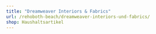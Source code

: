 ```yaml
---
title: "Dreamweaver Interiors & Fabrics"
url: /rehoboth-beach/dreamweaver-interiors-und-fabrics/
shop: Haushaltsartikel
---
```

